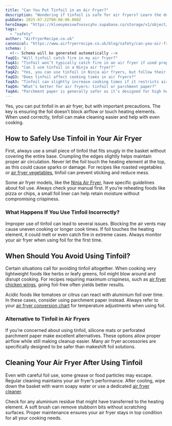 ```yaml
---
title: "Can You Put Tinfoil in an Air Fryer?"
description: "Wondering if tinfoil is safe for air fryers? Learn the dos and don'ts of using aluminium foil in your air fryer without risks."
pubDate: 2025-07-22T00:00:00.000Z
heroImage: "https://klueoymssxwfnxsvcyhv.supabase.co/storage/v1/object/public/Shmucket/can-you-put-tinfoil-in-an-air-fryer.png"
tags:
  - "safety"
author: "AirFryerRecipe.co.uk"
canonical: "https://www.airfryerrecipe.co.uk/blog/safety/can-you-air-fry-it/can-you-put-tinfoil-in-an-air-fryer"
schema: |
  <!-- Schema will be generated automatically -->
faqQ1: "Will tinfoil catch fire in my air fryer?"
faqA1: "Tinfoil won’t typically catch fire in an air fryer if used properly. The main risk comes from foil touching the heating element, which could cause sparks. Always keep foil away from the top heating coil and never cover the entire basket."
faqQ2: "Can I use tinfoil in a Ninja air fryer?"
faqA2: "Yes, you can use tinfoil in Ninja air fryers, but follow their specific guidelines. Use small pieces that don’t block airflow vents and avoid covering more than half the basket. Check your model’s manual for any special instructions."
faqQ3: "Does tinfoil affect cooking times in air fryers?"
faqA3: "Tinfoil can slightly increase cooking times if it restricts airflow. For best results, use minimal foil and adjust cooking times by 1-2 minutes if needed. Monitor your food closely the first time you try using foil."
faqQ4: "What’s better for air fryers: tinfoil or parchment paper?"
faqA4: "Parchment paper is generally safer as it’s designed for high heat and allows better airflow. However, tinfoil works well for certain tasks like containing messy foods. Choose based on your specific cooking needs and always use proper air fryer-safe accessories."
---
```

<p>Yes, you can put tinfoil in an air fryer, but with important precautions. The key is ensuring the foil doesn’t block airflow or touch heating elements. When used correctly, tinfoil can make cleaning easier and help with even cooking.</p>

<h2>How to Safely Use Tinfoil in Your Air Fryer</h2>
<p>First, always use a small piece of tinfoil that fits snugly in the basket without covering the entire base. Crumpling the edges slightly helps maintain proper air circulation. Never let the foil touch the heating element at the top, as this could cause sparks or damage. For recipes like roasted vegetables or <a href=https://www.airfryerrecipe.co.uk/recipe-category/vegetables>air fryer vegetables</a>, tinfoil can prevent sticking and reduce mess.</p>
<p>Some air fryer models, like the <a href=https://www.airfryerrecipe.co.uk>Ninja Air Fryer</a>, have specific guidelines about foil use. Always check your manual first. If you’re reheating foods like pizza or chips, a small foil liner can help retain moisture without compromising crispiness.</p>

<h3>What Happens If You Use Tinfoil Incorrectly?</h3>
<p>Improper use of tinfoil can lead to several issues. Blocking the air vents may cause uneven cooking or longer cook times. If foil touches the heating element, it could melt or even catch fire in extreme cases. Always monitor your air fryer when using foil for the first time.</p>

<h2>When Should You Avoid Using Tinfoil?</h2>
<p>Certain situations call for avoiding tinfoil altogether. When cooking very lightweight foods like herbs or leafy greens, foil might blow around and disrupt cooking. For recipes requiring maximum crispiness, such as <a href=https://www.airfryerrecipe.co.uk/recipes>air fryer chicken wings</a>, going foil-free often yields better results.</p>
<p>Acidic foods like tomatoes or citrus can react with aluminium foil over time. In these cases, consider using parchment paper instead. Always refer to your <a href=https://www.airfryerrecipe.co.uk/air-fryer-conversion-chart>air fryer conversion chart</a> for temperature adjustments when using foil.</p>

<h3>Alternative to Tinfoil in Air Fryers</h3>
<p>If you’re concerned about using tinfoil, silicone mats or perforated parchment paper make excellent alternatives. These options allow proper airflow while still making cleanup easier. Many air fryer accessories are specifically designed to be safer than makeshift foil solutions.</p>

<h2>Cleaning Your Air Fryer After Using Tinfoil</h2>
<p>Even with careful foil use, some grease or food particles may escape. Regular cleaning maintains your air fryer’s performance. After cooling, wipe down the basket with warm soapy water or use a dedicated <a href=https://www.airfryerrecipe.co.uk/air-fryer-cleaner>air fryer cleaner</a>.</p>
<p>Check for any aluminium residue that might have transferred to the heating element. A soft brush can remove stubborn bits without scratching surfaces. Proper maintenance ensures your air fryer stays in top condition for all your cooking needs.</p>
